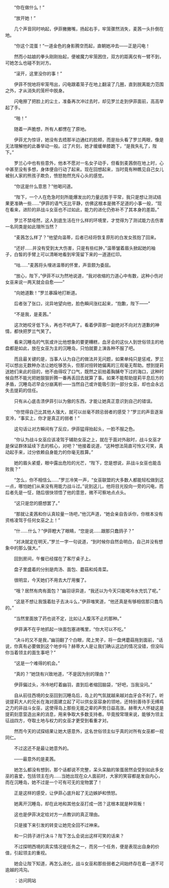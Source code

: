 　　“你在做什么！”

　　“放开她！”

　　几个声音同时响起，伊菲撇撇嘴，扬起右手，牢笼骤然消失，麦茜一头扑倒在地。

　　“你这个混蛋！”一道金色的身影腾空而起，直朝她冲去——正是闪电！

　　然而小姑娘的拳头刚刚抬起，便被魔力牢笼困住，双方的距离仅有一臂不到，可她怎么也碰不到对方。

　　“滚开，这里没你的事！”

　　伊菲不悦地将牢笼甩出，闪电跟着笼子在地上翻滚了几圈，直到脱离能力范围之外，才从消失的笼杆中脱身。

　　闪电擦了把脸上的尘土，准备再次冲过去时，却见罗兰走到伊菲面前，高高举起了手。

　　“啪！”

　　随着一声脆想，所有人都愣在了原地。

　　伊菲尤为惊讶，她没有去捂那半边通红的脸颊，而是抬头看了罗兰两眼，像是无法理解他的此番举动一般。过了片刻，她才缓缓单膝跪下，“是我失礼了，陛下。”

　　罗兰心中也有些意外，他本不愿对一名女子动手，但看到麦茜倒在地上时，心中甚至没有多想，身体便自行动了起来。现在回想起来，当时竟有种瞧见自己女儿被别人家的熊孩子欺负，愤怒勃然充斥心头的感觉。

　　“你这是什么意思？”他喝问道。

　　“陛下，一个人在危急时刻所能爆发出的力量远胜于平常，我只是想让测试结果更准确一些……”伊菲的语气无比平静，仿佛这根本是微不足道的小事一般，“现在看来，进阶的非战斗女巫也不过如此，能力的进化仍弥补不了其本身的差距。”

　　罗兰不禁哑然，这人到底生活在什么样的环境里，才觉得为了测试能力去伤害一名同类是如此理所当然？

　　“麦茜怎么样了？”他望向温蒂，后者已经将恢复原形的白发女孩抱了回来。

　　“还好……并没有受到太大伤害，只是有些红肿，”温蒂皱着眉头掀起她的袖子，白皙的手臂上可以清晰地看到牢笼留下来的一道道红印。

　　“咕……”麦茜将头埋进温蒂的怀里，声音颇为委屈。

　　“放心，陛下，”伊菲不以为然地说道，“我对收缩的力道心中有数，这种小伤对女巫来说一两天就会自愈——”

　　“向她道歉！”罗兰暴躁地打断道。

　　后者张了张口，诧异地望向他，脸色瞬间涨红起来，“抱歉，陛下——”

　　“不是我，是麦茜。”

　　这次她咬牙低下头，再也不吭声了。看着伊菲那一副绝对不向对方道歉的神情，都快把罗兰气笑了。

　　看来沉睡岛的气氛或许比他想象的要更糟糕，血牙会的这伙人到世俗领主的地盘都是如此，放在女巫为主的沉睡岛，只怕就要上演各种不服了吧。

　　而且最关键的是，当事人认为自己的做法并无问题，如果单纯只是惩戒，罗兰可以想出无数种办法让她吃够苦头，但那对扭转她偏离的三观毫无帮助。想到提莉送她们来此的目的，他不由得叹了口气，既然之前拍着胸脯夸下过的海口，这种时候自然不能光把她狠狠折腾一番再丢回去就算了事。如果不能帮助提莉平息后方的矛盾，沉睡岛迟早会分崩离析——当然自己或许能吸引到一部分女巫，却也会永远失去提莉的信任。

　　只有从心底击溃伊菲引以为傲的东西，才能让她真正意识到自己的错误。

　　“你觉得自己比其他人强大，就可以丝毫不顾忌弱者的感受？”罗兰的声音逐渐变冷，“事实上，你才是真正的弱者！”

　　这句话让对方瞬间有了反应，伊菲猛得抬起头，一脸不服之色。

　　“你认为战斗女巫应该凌驾于辅助女巫之上，就在于面对外敌时，战斗女巫才是保证群体延续下去的核心，对吧？”他接着说道，“这种想法简直可怜又可笑，真动起手来，过分依赖自身能力的你毫无胜算。”

　　她的眉头紧蹙，眼中露出危险的光芒，“陛下，您是想说，非战斗女巫也能击败我？”

　　“怎么，你不相信么……”罗兰冷笑一声，“女巫联盟的大多数人都能轻松做到这一点，哪怕她们从来没有用能力战斗过。”说到这儿，他将目光投向一旁的闪电，而后者先是一怔，随后很快领悟了他的意思，微不可察地点点头。

　　“这只是您的臆想罢了。”

　　“那就让麦茜和你认真较量一场吧，”他沉声道，“她会亲自告诉你，你根本没有资格凌驾于任何女巫之上！”

　　“什……什么？”伊菲瞪大了眼睛，“您是说……跟那只蠢鸽子？”

　　“对决就定在明天，”罗兰一字一句说道，“到时候你自然会明白，自己并没有想象中的那么强大。”

　　回到房间，午餐已经摆在了客厅桌子上。

　　盘子里盛着的分别是肉汤、面包、蘑菇和炖青菜。

　　很明显，今天她们不用去大厅用餐了。

　　“哦？居然有肉有面包？”幽羽讶异道，“我还以为今天只能喝冷水充饥了呢。”

　　“这是不想让我饿着肚子去决斗么，”伊菲嗤笑道，“他还真是有够相信那只蠢鸟的。”

　　“当然里面放了药也说不定，比如让人腹泻不止的那种。”

　　伊菲满不在乎地抓起一块面包塞进嘴里，“你大可以不吃。”

　　“决斗的又不是我，”幽羽翻了个白眼，爬上凳子，将一盘烤蘑菇拖到面前，“话说，你真有必要做到这个地步吗？赫蒂大人是让我们确认这边的情况没错，但没叫你当着领主的面生事吧？”

　　“这是一个难得的机会。”

　　“真的？”她饶有兴致地道，“不是因为别的理由？”

　　伊菲偏过头，冷冷地盯着幽羽，直到后者缩回脑袋，“好吧，当我没问。”

　　自从前往西境的女巫回到沉睡岛后，岛上的气氛就越来越对血牙会不利了。听说提莉大人的兄长在海对面建立起了可以供女巫容身的领地，还特别善待手无缚鸡之力的非战斗女巫，这使得岛上那些无能之辈的声势日益高涨。赫蒂大人怀疑这是提莉刻意营造出来的消息，用来争取大多数支持者。毕竟按常理来说，能够为领主征战四方，夺取土地与权力的女巫才更受到看重才对。

　　然而今天的试探结果让她大感意外，这名世俗领主似乎真的对所有女巫都一视同仁。

　　不过这还不是最让她意外的。

　　——最意外的是麦茜。

　　她怎么都没有想到，那个话都说不完整，呆头呆脑的笨蛋居然会受到如此多女巫的喜爱，包括领主在内……当她出现在众人面前时，大家的笑容都是发自内心，而在沉睡岛，她不过是一个可有可无的宠物罢了！

　　正是这样的感受，让伊菲心底升起了无边嫉妒和愤怒。

　　她离开沉睡岛，却在此地和其他女巫打成一团？这根本就是种背叛！

　　这也是伊菲决定给对方一点教训的真正理由。

　　只是接下来引发的转变让她完全回不过神来。

　　和一只鸽子进行决斗？陛下怎么会说出这样可笑的话来？

　　不过探明西境的真实情况是任务之一，而另一个任务，便是表现出自身的价值，引起领主的重视。

　　她会让陛下知道，再怎么进化，战斗女巫和那些弱者之间始终存在着一道不可逾越的鸿沟。

　　：访问网站
